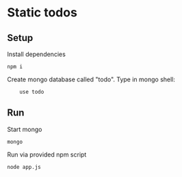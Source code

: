 # Static todos

## Setup
Install dependencies

    npm i
	
Create mongo database called "todo". Type in mongo shell:

		use todo


## Run
Start mongo
	
	mongo

Run via provided npm script

    node app.js
